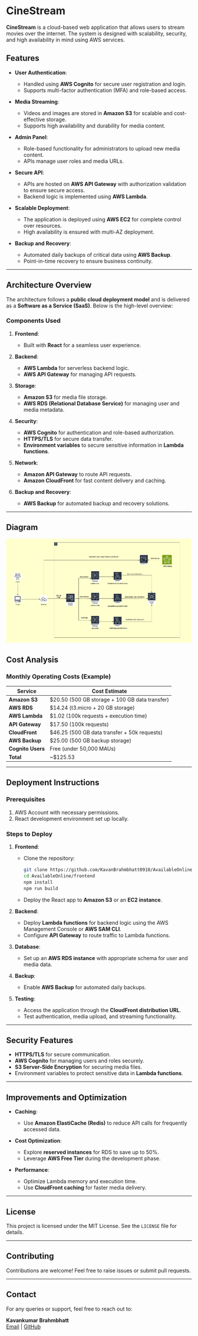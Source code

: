# CineStream

**CineStream** is a cloud-based web application that allows users to stream movies over the internet. The system is designed with scalability, security, and high availability in mind using AWS services.

## Features

- **User Authentication**:
  - Handled using **AWS Cognito** for secure user registration and login.
  - Supports multi-factor authentication (MFA) and role-based access.

- **Media Streaming**:
  - Videos and images are stored in **Amazon S3** for scalable and cost-effective storage.
  - Supports high availability and durability for media content.

- **Admin Panel**:
  - Role-based functionality for administrators to upload new media content.
  - APIs manage user roles and media URLs.

- **Secure API**:
  - APIs are hosted on **AWS API Gateway** with authorization validation to ensure secure access.
  - Backend logic is implemented using **AWS Lambda**.

- **Scalable Deployment**:
  - The application is deployed using **AWS EC2** for complete control over resources.
  - High availability is ensured with multi-AZ deployment.

- **Backup and Recovery**:
  - Automated daily backups of critical data using **AWS Backup**.
  - Point-in-time recovery to ensure business continuity.

---

## Architecture Overview

The architecture follows a **public cloud deployment model** and is delivered as a **Software as a Service (SaaS)**. Below is the high-level overview:

### Components Used
1. **Frontend**:
   - Built with **React** for a seamless user experience.

2. **Backend**:
   - **AWS Lambda** for serverless backend logic.
   - **AWS API Gateway** for managing API requests.

3. **Storage**:
   - **Amazon S3** for media file storage.
   - **AWS RDS (Relational Database Service)** for managing user and media metadata.

4. **Security**:
   - **AWS Cognito** for authentication and role-based authorization.
   - **HTTPS/TLS** for secure data transfer.
   - **Environment variables** to secure sensitive information in **Lambda functions**.

5. **Network**:
   - **Amazon API Gateway** to route API requests.
   - **Amazon CloudFront** for fast content delivery and caching.

6. **Backup and Recovery**:
   - **AWS Backup** for automated backup and recovery solutions.

---
## Diagram

![Architecture Diagram](./images/architecture.png)

## Cost Analysis

### Monthly Operating Costs (Example)
| Service           | Cost Estimate          |
|--------------------|------------------------|
| **Amazon S3**     | $20.50 (500 GB storage + 100 GB data transfer) |
| **AWS RDS**       | $14.24 (t3.micro + 20 GB storage) |
| **AWS Lambda**    | $1.02 (100k requests + execution time) |
| **API Gateway**   | $17.50 (100k requests) |
| **CloudFront**    | $46.25 (500 GB data transfer + 50k requests) |
| **AWS Backup**    | $25.00 (500 GB backup storage) |
| **Cognito Users** | Free (under 50,000 MAUs) |
| **Total**         | ~$125.53               |

---

## Deployment Instructions

### Prerequisites
1. AWS Account with necessary permissions.
2. React development environment set up locally.

### Steps to Deploy
1. **Frontend**:
   - Clone the repository:
     ```bash
     git clone https://github.com/KavanBrahmbhatt0910/AvailableOnline.git
     cd AvailableOnline/frontend
     npm install
     npm run build
     ```
   - Deploy the React app to **Amazon S3** or an **EC2 instance**.

2. **Backend**:
   - Deploy **Lambda functions** for backend logic using the AWS Management Console or **AWS SAM CLI**.
   - Configure **API Gateway** to route traffic to Lambda functions.

3. **Database**:
   - Set up an **AWS RDS instance** with appropriate schema for user and media data.

4. **Backup**:
   - Enable **AWS Backup** for automated daily backups.

5. **Testing**:
   - Access the application through the **CloudFront distribution URL**.
   - Test authentication, media upload, and streaming functionality.

---

## Security Features

- **HTTPS/TLS** for secure communication.
- **AWS Cognito** for managing users and roles securely.
- **S3 Server-Side Encryption** for securing media files.
- Environment variables to protect sensitive data in **Lambda functions**.

---

## Improvements and Optimization

- **Caching**:
  - Use **Amazon ElastiCache (Redis)** to reduce API calls for frequently accessed data.

- **Cost Optimization**:
  - Explore **reserved instances** for RDS to save up to 50%.
  - Leverage **AWS Free Tier** during the development phase.

- **Performance**:
  - Optimize Lambda memory and execution time.
  - Use **CloudFront caching** for faster media delivery.

---

## License

This project is licensed under the MIT License. See the `LICENSE` file for details.

---

## Contributing

Contributions are welcome! Feel free to raise issues or submit pull requests.

---

## Contact

For any queries or support, feel free to reach out to:

**Kavankumar Brahmbhatt**  
[Email](mailto:kavanbrahmbhatt0910@gmail.com) | [GitHub](https://github.com/KavanBrahmbhatt0910)

